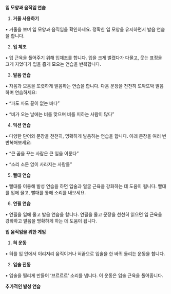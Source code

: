**입 모양과 움직임 연습**

  

1. **거울 사용하기**

• 거울을 보며 입 모양과 움직임을 확인하세요. 정확한 입 모양을 유지하면서 발음 연습을 합니다.

2. **입 체조**

• 입 근육을 풀어주기 위해 입체조를 합니다. 입을 크게 벌렸다가 다물고, 웃는 표정을 크게 지었다가 입을 좁게 모으는 연습을 반복합니다.

3. **발음 연습**

• 자음과 모음을 또렷하게 발음하는 연습을 합니다. 다음 문장을 천천히 또박또박 발음하며 연습하세요:

• “파도 파도 끝이 없는 바다”

• “비가 오는 날에는 비를 맞으며 비를 피하는 사람이 많다”

4. **딕션 연습**

• 다양한 단어와 문장을 천천히, 명확하게 발음하는 연습을 합니다. 아래 문장을 여러 번 반복해보세요:

• “큰 꿈을 꾸는 사람은 큰 일을 이룬다”

• “소리 소문 없이 사라지는 사람들”

5. **빨대 연습**

• 빨대를 이용해 발성 연습을 하면 입술과 얼굴 근육을 강화하는 데 도움이 됩니다. 빨대를 입에 물고, 빨대를 통해 소리를 내보세요.

6. **연필 연습**

• 연필을 입에 물고 발음 연습을 합니다. 연필을 물고 문장을 천천히 읽으면 입 근육을 강화하고 발음을 명확하게 하는 데 도움이 됩니다.

  

**입 움직임을 위한 게임**

  

1. **혀 운동**

• 혀를 입 안에서 이리저리 움직이거나 혀끝으로 입술을 한 바퀴 돌리는 운동을 합니다.

2. **입술 진동**

• 입술을 떨리게 만들어 ‘브르르르’ 소리를 냅니다. 이 운동은 입술 근육을 풀어줍니다.

  

**추가적인 발성 연습**

  


